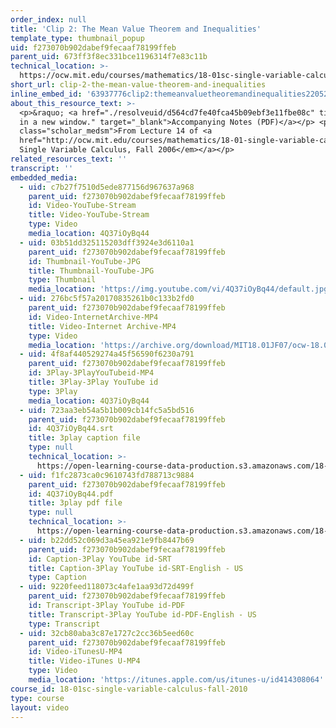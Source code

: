 ```yaml
---
order_index: null
title: 'Clip 2: The Mean Value Theorem and Inequalities'
template_type: thumbnail_popup
uid: f273070b902dabef9fecaaf78199ffeb
parent_uid: 673ff3f8ec331bce1196314f7e83c11b
technical_location: >-
  https://ocw.mit.edu/courses/mathematics/18-01sc-single-variable-calculus-fall-2010/unit-2-applications-of-differentiation/part-c-mean-value-theorem-antiderivatives-and-differential-equations/session-35-using-the-mean-value-theorem/clip-2-the-mean-value-theorem-and-inequalities
short_url: clip-2-the-mean-value-theorem-and-inequalities
inline_embed_id: '63937776clip2:themeanvaluetheoremandinequalities22052468'
about_this_resource_text: >-
  <p>&raquo; <a href="./resolveuid/d564cd7fe40fca45b09ebf3e11fbe08c" title="Open
  in a new window." target="_blank">Accompanying Notes (PDF)</a></p> <p
  class="scholar_medsm">From Lecture 14 of <a
  href="http://ocw.mit.edu/courses/mathematics/18-01-single-variable-calculus-fall-2006/video-lectures/"><em>18.01
  Single Variable Calculus, Fall 2006</em></a></p>
related_resources_text: ''
transcript: ''
embedded_media:
  - uid: c7b27f7510d5ede877156d967637a968
    parent_uid: f273070b902dabef9fecaaf78199ffeb
    id: Video-YouTube-Stream
    title: Video-YouTube-Stream
    type: Video
    media_location: 4Q37iOyBq44
  - uid: 03b51dd325115203dff3924e3d6110a1
    parent_uid: f273070b902dabef9fecaaf78199ffeb
    id: Thumbnail-YouTube-JPG
    title: Thumbnail-YouTube-JPG
    type: Thumbnail
    media_location: 'https://img.youtube.com/vi/4Q37iOyBq44/default.jpg'
  - uid: 276bc5f57a20170835261b0c133b2fd0
    parent_uid: f273070b902dabef9fecaaf78199ffeb
    id: Video-InternetArchive-MP4
    title: Video-Internet Archive-MP4
    type: Video
    media_location: 'https://archive.org/download/MIT18.01JF07/ocw-18.01-f07-lec14_300k.mp4'
  - uid: 4f8af440529274a45f56590f6230a791
    parent_uid: f273070b902dabef9fecaaf78199ffeb
    id: 3Play-3PlayYouTubeid-MP4
    title: 3Play-3Play YouTube id
    type: 3Play
    media_location: 4Q37iOyBq44
  - uid: 723aa3eb54a5b1b009cb14fc5a5bd516
    parent_uid: f273070b902dabef9fecaaf78199ffeb
    id: 4Q37iOyBq44.srt
    title: 3play caption file
    type: null
    technical_location: >-
      https://open-learning-course-data-production.s3.amazonaws.com/18-01sc-single-variable-calculus-fall-2010/eed1c6b5306be02b194c899d59b97978_4Q37iOyBq44.srt
  - uid: f1fc2873ca0c9610743fd788713c9884
    parent_uid: f273070b902dabef9fecaaf78199ffeb
    id: 4Q37iOyBq44.pdf
    title: 3play pdf file
    type: null
    technical_location: >-
      https://open-learning-course-data-production.s3.amazonaws.com/18-01sc-single-variable-calculus-fall-2010/8cb015727548398fd5577cbc23fc7536_4Q37iOyBq44.pdf
  - uid: b22dd52c069d3a45ea921e9fb8447b69
    parent_uid: f273070b902dabef9fecaaf78199ffeb
    id: Caption-3Play YouTube id-SRT
    title: Caption-3Play YouTube id-SRT-English - US
    type: Caption
  - uid: 9220feed118073c4afe1aa93d72d499f
    parent_uid: f273070b902dabef9fecaaf78199ffeb
    id: Transcript-3Play YouTube id-PDF
    title: Transcript-3Play YouTube id-PDF-English - US
    type: Transcript
  - uid: 32cb80aba3c87e1727c2cc36b5eed60c
    parent_uid: f273070b902dabef9fecaaf78199ffeb
    id: Video-iTunesU-MP4
    title: Video-iTunes U-MP4
    type: Video
    media_location: 'https://itunes.apple.com/us/itunes-u/id414308064'
course_id: 18-01sc-single-variable-calculus-fall-2010
type: course
layout: video
---
```

